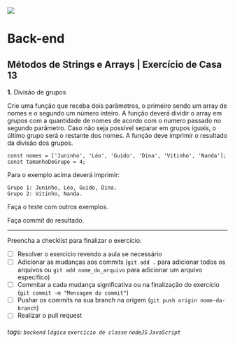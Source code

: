 ![](https://i.imgur.com/xG74tOh.png)

# Back-end

## Métodos de Strings e Arrays | Exercício de Casa 13

**1.** Divisão de grupos

Crie uma função que receba dois parâmetros, o primeiro sendo um array de nomes e o segundo um número inteiro. A função deverá dividir o array em grupos com a quantidade de nomes de acordo com o numero passado no segundo parâmetro. Caso não seja possível separar em grupos iguais, o último grupo será o restante dos nomes. A função deve imprimir o resultado da divisão dos grupos.

```javascript=
const nomes = ['Juninho', 'Léo', 'Guido', 'Dina', 'Vitinho', 'Nanda'];
const tamanhoDoGrupo = 4;
```

Para o exemplo acima deverá imprimir:

```
Grupo 1: Juninho, Léo, Guido, Dina.
Grupo 2: Vitinho, Nanda.
```

Faça o teste com outros exemplos.

Faça commit do resultado.

---

Preencha a checklist para finalizar o exercício:

-   [ ] Resolver o exercício revendo a aula se necessário
-   [ ] Adicionar as mudanças aos commits (`git add .` para adicionar todos os arquivos ou `git add nome_do_arquivo` para adicionar um arquivo específico)
-   [ ] Commitar a cada mudança significativa ou na finalização do exercício (`git commit -m "Mensagem do commit"`)
-   [ ] Pushar os commits na sua branch na origem (`git push origin nome-da-branch`)
-   [ ] Realizar o pull request

###### tags: `backend` `lógica` `exercício de classe` `nodeJS` `JavaScript`
